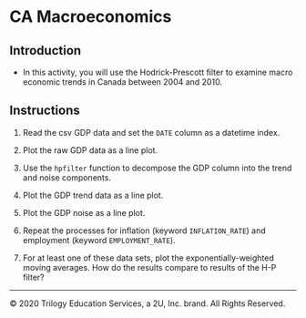 # CA Macroeconomics

## Introduction

* In this activity, you will use the Hodrick-Prescott filter to examine macro economic trends in Canada between 2004 and 2010.

## Instructions

1. Read the csv GDP data and set the `DATE` column as a datetime index.

2. Plot the raw GDP data as a line plot.

3. Use the `hpfilter` function to decompose the GDP column into the trend and noise components.

4. Plot the GDP trend data as a line plot.

5. Plot the GDP noise as a line plot.

6. Repeat the processes for inflation (keyword `INFLATION_RATE`) and employment (keyword `EMPLOYMENT_RATE`).

7. For at least one of these data sets, plot the exponentially-weighted moving averages. How do the results compare to results of the H-P filter?

---

© 2020 Trilogy Education Services, a 2U, Inc. brand. All Rights Reserved.
